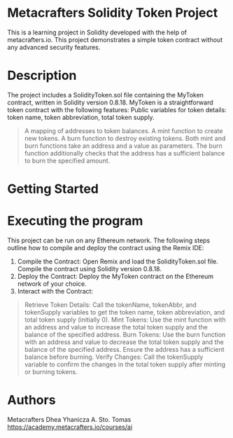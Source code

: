 # Metacrafters Solidity Token Project

This is a learning project in Solidity developed with the help of metacrafters.io. This project demonstrates a simple token contract without any advanced security features.

# Description
The project includes a SolidityToken.sol file containing the MyToken contract, written in Solidity version 0.8.18. MyToken is a straightforward token contract with the following features:
Public variables for token details: token name, token abbreviation, total token supply.
> A mapping of addresses to token balances.
> A mint function to create new tokens.
> A burn function to destroy existing tokens.
> Both mint and burn functions take an address and a value as parameters. The burn function additionally checks that the address has a sufficient balance to burn the specified amount.
# Getting Started
# Executing the program
This project can be run on any Ethereum network. The following steps outline how to compile and deploy the contract using the Remix IDE:
1. Compile the Contract: Open Remix and load the SolidityToken.sol file. Compile the contract using Solidity version 0.8.18.
2. Deploy the Contract: Deploy the MyToken contract on the Ethereum network of your choice.
3. Interact with the Contract:
  > Retrieve Token Details: Call the tokenName, tokenAbbr, and tokenSupply variables to get the token name, token abbreviation, and total token supply (initially 0).
  > Mint Tokens: Use the mint function with an address and value to increase the total token supply and the balance of the specified address.
  > Burn Tokens: Use the burn function with an address and value to decrease the total token supply and the balance of the specified address. Ensure the address has a sufficient balance before burning.
  > Verify Changes: Call the tokenSupply variable to confirm the changes in the total token supply after minting or burning tokens.
# Authors 
Metacrafters Dhea Yhanicza A. Sto. Tomas https://academy.metacrafters.io/courses/ai
